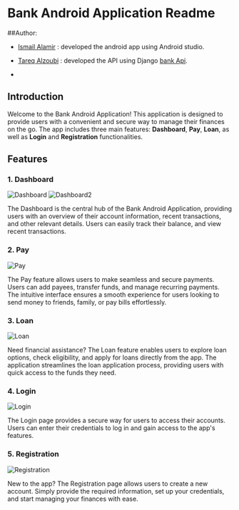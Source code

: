 # Bank Android Application Readme


##Author:
- [Ismail Alamir](https://github.com/IsmailAlamir) : developed the android app using Android studio. 
- [Tareq Alzoubi](https://github.com/tareqzoubii) : developed the API using Django [bank Api](https://github.com/tareqzoubii/Bank-System).




- 


## Introduction

Welcome to the Bank Android Application! This application is designed to provide users with a convenient and secure way to manage their finances on the go. The app includes three main features: **Dashboard**, **Pay**, **Loan**, as well as **Login** and **Registration** functionalities. 


## Features

### 1. Dashboard

![Dashboard](assets/dashboard.png)
![Dashboard2](assets/dashboard2.png)

The Dashboard is the central hub of the Bank Android Application, providing users with an overview of their account information, recent transactions, and other relevant details. Users can easily track their balance, and view recent transactions.

### 2. Pay

![Pay](assets/pay.png)

The Pay feature allows users to make seamless and secure payments. Users can add payees, transfer funds, and manage recurring payments. The intuitive interface ensures a smooth experience for users looking to send money to friends, family, or pay bills effortlessly.

### 3. Loan

![Loan](assets/loans.png)

Need financial assistance? The Loan feature enables users to explore loan options, check eligibility, and apply for loans directly from the app. The application streamlines the loan application process, providing users with quick access to the funds they need.

### 4. Login

![Login](assets/login.png)

The Login page provides a secure way for users to access their accounts. Users can enter their credentials to log in and gain access to the app's features.

### 5. Registration

![Registration](assets/signup.png)

New to the app? The Registration page allows users to create a new account. Simply provide the required information, set up your credentials, and start managing your finances with ease.
